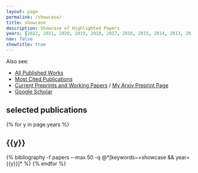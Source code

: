 ```yaml
---
layout: page
permalink: /showcase/
title: showcase
description: Showcase of Highlighted Papers
years: [2022, 2021, 2020, 2019, 2018, 2017, 2016, 2015, 2014, 2013, 2012, 2011]
nav: false
showtitle: true
---
```


Also see:
- [All Published Works](/publications)
- [Most Cited Publications](/mostcited)
- [Current Preprints and Working Papers](/preprints) / [My Arxiv Preprint Page](https://arxiv.org/search/cs?searchtype=author&query=Crowley%2C+M)
- [Google Scholar](https://scholar.google.ca/citations?user=eL_y80EAAAAJ)


<h2>selected publications</h2>
<div class="publications by year">
{% for y in page.years %}
  <h2 class="year">{{y}}</h2>
  {% bibliography -f papers --max 50 -q @*[keywords~=showcase && year={{y}}]* %}
{% endfor %}
</div> 
